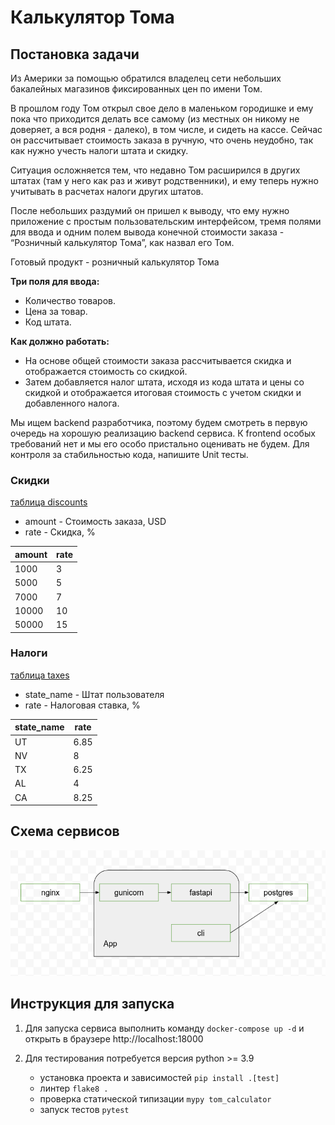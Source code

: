# Калькулятор Тома

## Постановка задачи

Из Америки за помощью обратился владелец сети небольших бакалейных
магазинов фиксированных цен по имени Том.

В прошлом году Том открыл свое дело в маленьком городишке и ему пока что
приходится делать все самому (из местных он никому не доверяет, а вся
родня - далеко), в том числе, и сидеть на кассе. Сейчас он рассчитывает
стоимость заказа в ручную, что очень неудобно, так как нужно учесть налоги
штата и скидку.

Ситуация осложняется тем, что недавно Том расширился в других штатах
(там у него как раз и живут родственники), и ему теперь нужно учитывать в
расчетах налоги других штатов.

После небольших раздумий он пришел к выводу, что ему нужно приложение с
простым пользовательским интерфейсом, тремя полями для ввода и одним
полем вывода конечной стоимости заказа - “Розничный калькулятор Тома”, как
назвал его Том.

Готовый продукт - розничный калькулятор Тома

**Три поля для ввода:**

* Количество товаров.
* Цена за товар.
* Код штата.

**Как должно работать:**

* На основе общей стоимости заказа рассчитывается скидка и
отображается стоимость со скидкой.
* Затем добавляется налог штата, исходя из кода штата и цены
со скидкой и отображается итоговая стоимость с учетом
скидки и добавленного налога.

Мы ищем backend разработчика, поэтому будем смотреть в первую очередь на
хорошую реализацию backend сервиса. К frontend особых требований нет и мы его
особо пристально оценивать не будем.
Для контроля за стабильностью кода, напишите Unit тесты.

### Скидки

[таблица discounts](data/discounts.csv)

* amount - Стоимость заказа, USD
* rate - Скидка, %

| amount | rate |
| ------ | ---- |
| 1000   | 3    |
| 5000   | 5    |
| 7000   | 7    |
| 10000  | 10   |
| 50000  | 15   |

### Налоги

[таблица taxes](data/taxes.csv)

* state_name - Штат пользователя
* rate - Налоговая ставка, %

| state_name | rate |
| ---------- | ---- |
| UT         | 6.85 |
| NV         | 8    |
| TX         | 6.25 |
| AL         | 4    |
| CA         | 8.25 |

## Схема сервисов
![Services Schema](docs/schema.png)

## Инструкция для запуска

1. Для запуска сервиса выполнить команду `docker-compose up -d` и открыть в браузере http://localhost:18000
   
2. Для тестирования потребуется версия python >= 3.9
    * установка проекта и зависимостей `pip install .[test]`
    * линтер `flake8 .`
    * проверка статической типизации `mypy tom_calculator`
    * запуск тестов `pytest`
    